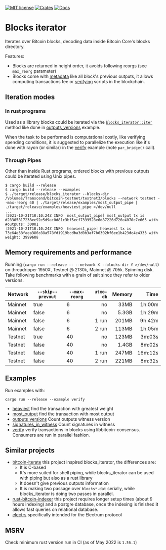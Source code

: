 [![MIT license](https://img.shields.io/github/license/RCasatta/blocks_iterator)](https://github.com/RCasatta/blocks_iterator/blob/master/LICENSE)
[![Crates](https://img.shields.io/crates/v/blocks_iterator.svg)](https://crates.io/crates/blocks_iterator)
[![Docs](https://img.shields.io/badge/docs.rs-blocks_iterator-green)](https://docs.rs/blocks_iterator)

# Blocks iterator

Iterates over Bitcoin blocks, decoding data inside Bitcoin Core's blocks directory.

Features:
* Blocks are returned in height order, it avoids following reorgs (see `max_reorg` parameter)
* Blocks come with [metadata](https://docs.rs/blocks_iterator/latest/blocks_iterator/struct.BlockExtra.html) like all block's previous outputs, it allows computing transactions fee or [verifying](examples/verify.rs) scripts in the blockchain.

## Iteration modes

### In rust programs

Used as a library blocks could be iterated via the [`blocks_iterator::iter`](https://docs.rs/blocks_iterator/latest/blocks_iterator/fn.iter.html) method like done in [outputs_versions](examples/outputs_versions.rs) example.

When the task to be performed is computational costly, like verifying spending conditions, it is suggested to parallelize the execution like it's done with rayon
(or similar) in the [verify](examples/verify.rs) example (note `par_bridge()` call).

### Through Pipes

Other than inside Rust programs, ordered blocks with previous outputs could be iterated using Unix pipes.

```
$ cargo build --release 
$ cargo build --release --examples
$ ./target/release/blocks_iterator --blocks-dir /Volumes/Transcend/bitcoin-testnet/testnet3/blocks --network testnet --max-reorg 40 | ./target/release/examples/most_output_pipe | ./target/release/examples/heaviest_pipe >/dev/null
...
[2021-10-21T10:10:24Z INFO  most_output_pipe] most_output tx is d28305817238ee92e5d9ac0d81c3bf5ecf7399528e6d87226d726e4070c7e665 with #outputs: 30001
[2021-10-21T10:10:24Z INFO  heaviest_pipe] heaviest tx is 73e64e38faea386c88a578fd1919bcdba3d0b3af7b6302bf6ee1b423dc4e4333 with weight: 3999608
```

## Memory requirements and performance

Running (`cargo run --release -- --network X --blocks-dir Y >/dev/null`) on threadripper 1950X, Testnet @ 2130k, Mainnet @ 705k. Spinning disk. Take following benchmarks with a grain of salt since they refer to older versions.

| Network | `--skip--prevout` | `--max-reorg` | `utxo-db` | Memory | Time    |
|---------|-------------------|---------------|----------:|-------:|--------:|
| Mainnet | true              |           6   | no        |   33MB |  1h:00m |
| Mainnet | false             |           6   | no        |  5.3GB |  1h:29m |
| Mainnet | false             |           6   | 1 run     |  201MB |  9h:42m |
| Mainnet | false             |           6   | 2 run     |  113MB |  1h:05m |
| Testnet | true              |           40  | no        |  123MB |  3m:03s |
| Testnet | false             |           40  | no        |  1.4GB |  8m:02s |
| Testnet | false             |           40  | 1 run     |  247MB | 16m:12s |
| Testnet | false             |           40  | 2 run     |  221MB |  8m:32s |

## Examples

Run examples with:

```
cargo run --release --example verify
```

* [heaviest](examples/heaviest_pipe.rs) find the transaction with greatest weight
* [most_output](examples/most_output_pipe.rs) find the transaction with most output
* [outputs_versions](examples/outputs_versions.rs) Count outputs witness version
* [signatures_in_witness](examples/signatures_in_witness.rs) Count signatures in witness
* [verify](examples/verify.rs) verify transactions in blocks using libbitcoin-consensus. Consumers are run in parallel fashion.


## Similar projects

* [bitcoin-iterate](https://github.com/rustyrussell/bitcoin-iterate) this project inspired blocks_iterator, the differences are:
  * It is C-based
  * It's more suited for shell piping, while blocks_iterator can be used with piping but also as a rust library
  * It doesn't give previous outputs information
  * It is making two passage over `blocks*.dat` serially, while blocks_iterator is doing two passes in parallel.
* [rust-bitcoin-indexer](https://github.com/dpc/rust-bitcoin-indexer) this project requires longer setup times (about 9 hours indexing) and a postgre database, once the indexing is finished it allows fast queries on relational database.
* [electrs](https://github.com/romanz/electrs) specifically intended for the Electrum protocol


## MSRV 

Check minimum rust version run in CI (as of May 2022 is `1.56.1`)